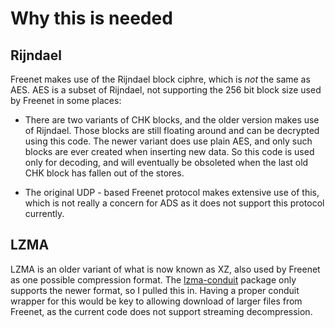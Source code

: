 # Why this is needed

## Rijndael

Freenet makes use of the Rijndael block ciphre, which is *not* the same as
AES. AES is a subset of Rijndael, not supporting the 256 bit block size
used by Freenet in some places:

  * There are two variants of CHK blocks, and the older version makes use of
  Rijndael. Those blocks are still floating around and can be decrypted using
  this code. The newer variant does use plain AES, and only such blocks are
  ever created when inserting new data. So this code is used only for decoding,
  and will eventually be obsoleted when the last old CHK block has fallen out
  of the stores.

  * The original UDP - based Freenet protocol makes extensive use of this,
  which is not really a concern for ADS as it does not support this protocol
  currently.

## LZMA

LZMA is an older variant of what is now known as XZ, also used by Freenet as one
possible compression format. The [lzma-conduit][1] package only supports the newer
format, so I pulled this in. Having a proper conduit wrapper for this would be
key to allowing download of larger files from Freenet, as the current code does
not support streaming decompression.

[1]: http://hackage.haskell.org/package/lzma-conduit
